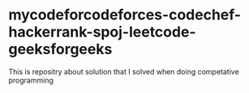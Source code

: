 # mycodeforcodeforces-codechef-hackerrank-spoj-leetcode-geeksforgeeks
This is repositry about solution that I solved when doing competative programming
